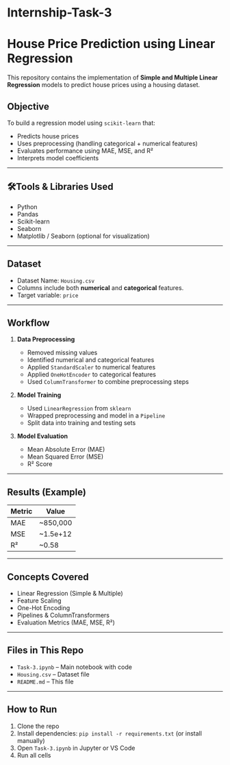 # Internship-Task-3

# House Price Prediction using Linear Regression

This repository contains the implementation of **Simple and Multiple Linear Regression** models to predict house prices using a housing dataset.

## Objective

To build a regression model using `scikit-learn` that:
- Predicts house prices
- Uses preprocessing (handling categorical + numerical features)
- Evaluates performance using MAE, MSE, and R²
- Interprets model coefficients

---

## 🛠Tools & Libraries Used

- Python
- Pandas
- Scikit-learn
- Seaborn
- Matplotlib / Seaborn (optional for visualization)

---

## Dataset

- Dataset Name: `Housing.csv`
- Columns include both **numerical** and **categorical** features.
- Target variable: `price`

---

## Workflow

1. **Data Preprocessing**
   - Removed missing values
   - Identified numerical and categorical features
   - Applied `StandardScaler` to numerical features
   - Applied `OneHotEncoder` to categorical features
   - Used `ColumnTransformer` to combine preprocessing steps

2. **Model Training**
   - Used `LinearRegression` from `sklearn`
   - Wrapped preprocessing and model in a `Pipeline`
   - Split data into training and testing sets

3. **Model Evaluation**
   - Mean Absolute Error (MAE)
   - Mean Squared Error (MSE)
   - R² Score


---

## Results (Example)

| Metric | Value |
|--------|--------|
| MAE    | ~850,000 |
| MSE    | ~1.5e+12 |
| R²     | ~0.58 |


---

## Concepts Covered

- Linear Regression (Simple & Multiple)
- Feature Scaling
- One-Hot Encoding
- Pipelines & ColumnTransformers
- Evaluation Metrics (MAE, MSE, R²)

---

## Files in This Repo

- `Task-3.ipynb` – Main notebook with code
- `Housing.csv` – Dataset file
- `README.md` – This file

---

## How to Run

1. Clone the repo
2. Install dependencies: `pip install -r requirements.txt` (or install manually)
3. Open `Task-3.ipynb` in Jupyter or VS Code
4. Run all cells

